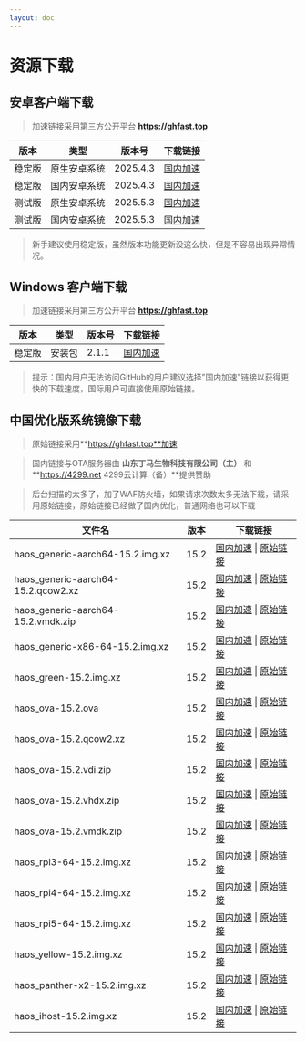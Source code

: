 ```yaml
--- 
layout: doc 
---
```


# 资源下载

## 安卓客户端下载
> 加速链接采用第三方公开平台 **https://ghfast.top**

| 版本   | 类型       | 版本号  | 下载链接                                                                 |
|--------|------------|---------|--------------------------------------------------------------------------|
| 稳定版 | 原生安卓系统 | 2025.4.3 | [国内加速](https://ghfast.top/https://github.com/home-assistant/android/releases/download/2025.4.3/app-full-release.apk)  |
| 稳定版 | 国内安卓系统 | 2025.4.3 | [国内加速](https://ghfast.top/https://github.com/home-assistant/android/releases/download/2025.4.3/app-minimal-release.apk) |
| 测试版 | 原生安卓系统| 2025.5.3 | [国内加速](https://ghfast.top/https://github.com/home-assistant/android/releases/download/2025.5.3/app-full-release.apk)  |
| 测试版 | 国内安卓系统 | 2025.5.3 | [国内加速](https://ghfast.top/https://github.com/home-assistant/android/releases/download/2025.5.3/app-minimal-release.apk) |

> 新手建议使用稳定版，虽然版本功能更新没这么快，但是不容易出现异常情况。

## Windows 客户端下载

> 加速链接采用第三方公开平台 **https://ghfast.top**

| 版本   | 类型   | 版本号| 下载链接                                                            |
|--------|--------|-------|-------------------------------------------------------------------|
| 稳定版 | 安装包 | 2.1.1 | [国内加速](https://ghfast.top/https://github.com/hass-agent/HASS.Agent/releases/latest/download/HASS.Agent.Installer.exe)  |

> 提示：国内用户无法访问GitHub的用户建议选择"国内加速"链接以获得更快的下载速度，国际用户可直接使用原始链接。

## 中国优化版系统镜像下载

> 原始链接采用**https://ghfast.top**加速

> 国内链接与OTA服务器由 **山东丁马生物科技有限公司（主）** 和 **https://4299.net 4299云计算（备）**提供赞助

> 后台扫描的太多了，加了WAF防火墙，如果请求次数太多无法下载，请采用原始链接，原始链接已经做了国内优化，普通网络也可以下载

| 文件名 | 版本 | 下载链接 |
|----|----|---|
| haos_generic-aarch64-15.2.img.xz | 15.2 | [国内加速](https://ota.hasscn.top/15.2/haos_generic-aarch64-15.2.img.xz) \| [原始链接](https://ghfast.top/github.com/ha-china/HAOS-CN/releases/download/15.2/haos_generic-aarch64-15.2.img.xz) |
| haos_generic-aarch64-15.2.qcow2.xz | 15.2 | [国内加速](https://ota.hasscn.top/15.2/haos_generic-aarch64-15.2.qcow2.xz) \| [原始链接](https://ghfast.top/github.com/ha-china/HAOS-CN/releases/download/15.2/haos_generic-aarch64-15.2.qcow2.xz) |
| haos_generic-aarch64-15.2.vmdk.zip | 15.2 | [国内加速](https://ota.hasscn.top/15.2/haos_generic-aarch64-15.2.vmdk.zip) \| [原始链接](https://ghfast.top/github.com/ha-china/HAOS-CN/releases/download/15.2/haos_generic-aarch64-15.2.vmdk.zip) |
| haos_generic-x86-64-15.2.img.xz | 15.2 | [国内加速](https://ota.hasscn.top/15.2/haos_generic-x86-64-15.2.img.xz) \| [原始链接](https://ghfast.top/github.com/ha-china/HAOS-CN/releases/download/15.2/haos_generic-x86-64-15.2.img.xz) |
| haos_green-15.2.img.xz | 15.2 | [国内加速](https://ota.hasscn.top/15.2/haos_green-15.2.img.xz) \| [原始链接](https://ghfast.top/github.com/ha-china/HAOS-CN/releases/download/15.2/haos_green-15.2.img.xz) |
| haos_ova-15.2.ova | 15.2 | [国内加速](https://ota.hasscn.top/15.2/haos_ova-15.2.ova) \| [原始链接](https://ghfast.top/github.com/ha-china/HAOS-CN/releases/download/15.2/haos_ova-15.2.ova) |
| haos_ova-15.2.qcow2.xz | 15.2 | [国内加速](https://ota.hasscn.top/15.2/haos_ova-15.2.qcow2.xz) \| [原始链接](https://ghfast.top/github.com/ha-china/HAOS-CN/releases/download/15.2/haos_ova-15.2.qcow2.xz) |
| haos_ova-15.2.vdi.zip | 15.2 | [国内加速](https://ota.hasscn.top/15.2/haos_ova-15.2.vdi.zip) \| [原始链接](https://ghfast.top/github.com/ha-china/HAOS-CN/releases/download/15.2/haos_ova-15.2.vdi.zip) |
| haos_ova-15.2.vhdx.zip | 15.2 | [国内加速](https://ota.hasscn.top/15.2/haos_ova-15.2.vhdx.zip) \| [原始链接](https://ghfast.top/github.com/ha-china/HAOS-CN/releases/download/15.2/haos_ova-15.2.vhdx.zip) |
| haos_ova-15.2.vmdk.zip | 15.2 | [国内加速](https://ota.hasscn.top/15.2/haos_ova-15.2.vmdk.zip) \| [原始链接](https://ghfast.top/github.com/ha-china/HAOS-CN/releases/download/15.2/haos_ova-15.2.vmdk.zip) |
| haos_rpi3-64-15.2.img.xz | 15.2 | [国内加速](https://ota.hasscn.top/15.2/haos_rpi3-64-15.2.img.xz) \| [原始链接](https://ghfast.top/github.com/ha-china/HAOS-CN/releases/download/15.2/haos_rpi3-64-15.2.img.xz) |
| haos_rpi4-64-15.2.img.xz | 15.2 | [国内加速](https://ota.hasscn.top/15.2/haos_rpi4-64-15.2.img.xz) \| [原始链接](https://ghfast.top/github.com/ha-china/HAOS-CN/releases/download/15.2/haos_rpi4-64-15.2.img.xz) |
| haos_rpi5-64-15.2.img.xz | 15.2 | [国内加速](https://ota.hasscn.top/15.2/haos_rpi5-64-15.2.img.xz) \| [原始链接](https://ghfast.top/github.com/ha-china/HAOS-CN/releases/download/15.2/haos_rpi5-64-15.2.img.xz) |
| haos_yellow-15.2.img.xz | 15.2 | [国内加速](https://ota.hasscn.top/15.2/haos_yellow-15.2.img.xz) \| [原始链接](https://ghfast.top/github.com/ha-china/HAOS-CN/releases/download/15.2/haos_yellow-15.2.img.xz) |
| haos_panther-x2-15.2.img.xz | 15.2 | [国内加速](https://ota.hasscn.top/15.2/haos_panther-x2-15.2.img.xz) \| [原始链接](https://ghfast.top/github.com/ha-china/HAOS-CN/releases/download/15.2/haos_panther-x2-15.2.img.xz) |
| haos_ihost-15.2.img.xz | 15.2 | [国内加速](https://ota.hasscn.top/15.2/haos_ihost-15.2.img.xz) \| [原始链接](https://ghfast.top/github.com/ha-china/HAOS-CN/releases/download/15.2/haos_ihost-15.2.img.xz) |








